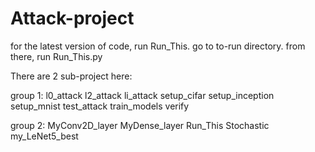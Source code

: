 # Attack-project

for the latest version of code, run Run_This.
go to to-run directory. from there, run Run_This.py

There are 2 sub-project here:

group 1:
  l0_attack
  l2_attack
  li_attack
  setup_cifar
  setup_inception
  setup_mnist
  test_attack
  train_models
  verify
  
group 2:
  MyConv2D_layer
  MyDense_layer
  Run_This
  Stochastic
  my_LeNet5_best
